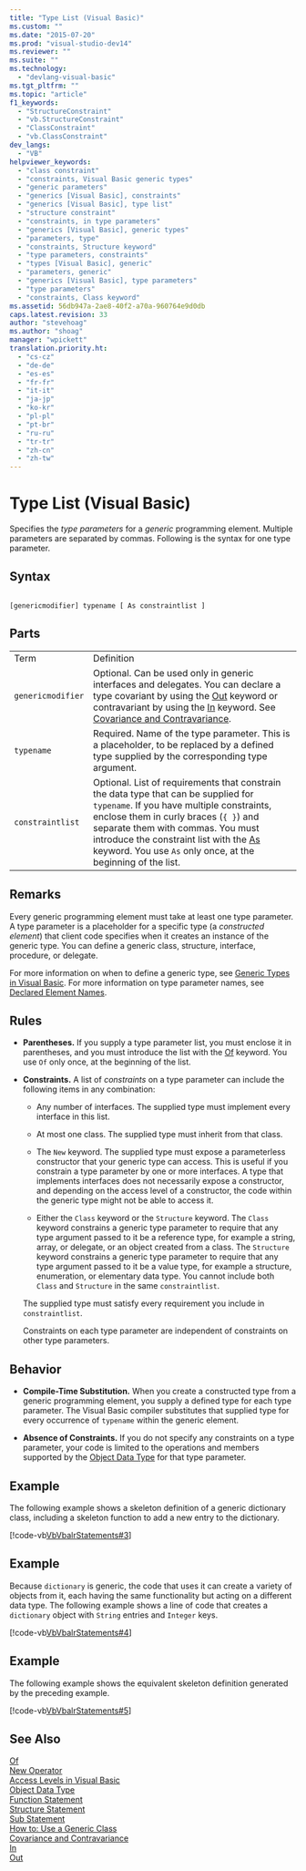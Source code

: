 ```yaml
---
title: "Type List (Visual Basic)"
ms.custom: ""
ms.date: "2015-07-20"
ms.prod: "visual-studio-dev14"
ms.reviewer: ""
ms.suite: ""
ms.technology: 
  - "devlang-visual-basic"
ms.tgt_pltfrm: ""
ms.topic: "article"
f1_keywords: 
  - "StructureConstraint"
  - "vb.StructureConstraint"
  - "ClassConstraint"
  - "vb.ClassConstraint"
dev_langs: 
  - "VB"
helpviewer_keywords: 
  - "class constraint"
  - "constraints, Visual Basic generic types"
  - "generic parameters"
  - "generics [Visual Basic], constraints"
  - "generics [Visual Basic], type list"
  - "structure constraint"
  - "constraints, in type parameters"
  - "generics [Visual Basic], generic types"
  - "parameters, type"
  - "constraints, Structure keyword"
  - "type parameters, constraints"
  - "types [Visual Basic], generic"
  - "parameters, generic"
  - "generics [Visual Basic], type parameters"
  - "type parameters"
  - "constraints, Class keyword"
ms.assetid: 56db947a-2ae8-40f2-a70a-960764e9d0db
caps.latest.revision: 33
author: "stevehoag"
ms.author: "shoag"
manager: "wpickett"
translation.priority.ht: 
  - "cs-cz"
  - "de-de"
  - "es-es"
  - "fr-fr"
  - "it-it"
  - "ja-jp"
  - "ko-kr"
  - "pl-pl"
  - "pt-br"
  - "ru-ru"
  - "tr-tr"
  - "zh-cn"
  - "zh-tw"
---
```

# Type List (Visual Basic)
Specifies the *type parameters* for a *generic* programming element. Multiple parameters are separated by commas. Following is the syntax for one type parameter.  
  
## Syntax  
  
```  
  
[genericmodifier] typename [ As constraintlist ]  
```  
  
## Parts  
  
|||  
|-|-|  
|Term|Definition|  
|`genericmodifier`|Optional. Can be used only in generic interfaces and delegates. You can declare a type covariant by using the [Out](../../../visual-basic\language-reference\modifiers/out-generic-modifier.md) keyword or contravariant by using the [In](../../../visual-basic\language-reference\modifiers/in-generic-modifier.md) keyword. See [Covariance and Contravariance](../Topic/Covariance%20and%20Contravariance%20\(C%23%20and%20Visual%20Basic\).md).|  
|`typename`|Required. Name of the type parameter. This is a placeholder, to be replaced by a defined type supplied by the corresponding type argument.|  
|`constraintlist`|Optional. List of requirements that constrain the data type that can be supplied for `typename`. If you have multiple constraints, enclose them in curly braces (`{ }`) and separate them with commas. You must introduce the constraint list with the [As](../../../visual-basic\language-reference\statements/as-clause.md) keyword. You use `As` only once, at the beginning of the list.|  
  
## Remarks  
 Every generic programming element must take at least one type parameter. A type parameter is a placeholder for a specific type (a *constructed element*) that client code specifies when it creates an instance of the generic type. You can define a generic class, structure, interface, procedure, or delegate.  
  
 For more information on when to define a generic type, see [Generic Types in Visual Basic](../../../visual-basic\programming-guide\language-features\data-types/generic-types.md). For more information on type parameter names, see [Declared Element Names](../../../visual-basic\programming-guide\language-features\declared-elements/declared-element-names.md).  
  
## Rules  
  
-   **Parentheses.** If you supply a type parameter list, you must enclose it in parentheses, and you must introduce the list with the [Of](../../../visual-basic\language-reference\statements/of-clause.md) keyword. You use `Of` only once, at the beginning of the list.  
  
-   **Constraints.** A list of *constraints* on a type parameter can include the following items in any combination:  
  
    -   Any number of interfaces. The supplied type must implement every interface in this list.  
  
    -   At most one class. The supplied type must inherit from that class.  
  
    -   The `New` keyword. The supplied type must expose a parameterless constructor that your generic type can access. This is useful if you constrain a type parameter by one or more interfaces. A type that implements interfaces does not necessarily expose a constructor, and depending on the access level of a constructor, the code within the generic type might not be able to access it.  
  
    -   Either the `Class` keyword or the `Structure` keyword. The `Class` keyword constrains a generic type parameter to require that any type argument passed to it be a reference type, for example a string, array, or delegate, or an object created from a class. The `Structure` keyword constrains a generic type parameter to require that any type argument passed to it be a value type, for example a structure, enumeration, or elementary data type. You cannot include both `Class` and `Structure` in the same `constraintlist`.  
  
     The supplied type must satisfy every requirement you include in `constraintlist`.  
  
     Constraints on each type parameter are independent of constraints on other type parameters.  
  
## Behavior  
  
-   **Compile-Time Substitution.** When you create a constructed type from a generic programming element, you supply a defined type for each type parameter. The Visual Basic compiler substitutes that supplied type for every occurrence of `typename` within the generic element.  
  
-   **Absence of Constraints.** If you do not specify any constraints on a type parameter, your code is limited to the operations and members supported by the [Object Data Type](../../../visual-basic\language-reference\data-types/object-data-type.md) for that type parameter.  
  
## Example  
 The following example shows a skeleton definition of a generic dictionary class, including a skeleton function to add a new entry to the dictionary.  
  
 [!code-vb[VbVbalrStatements#3](../../../visual-basic\language-reference\error-messages/codesnippet/VisualBasic/type-list_1.vb)]  
  
## Example  
 Because `dictionary` is generic, the code that uses it can create a variety of objects from it, each having the same functionality but acting on a different data type. The following example shows a line of code that creates a `dictionary` object with `String` entries and `Integer` keys.  
  
 [!code-vb[VbVbalrStatements#4](../../../visual-basic\language-reference\error-messages/codesnippet/VisualBasic/type-list_2.vb)]  
  
## Example  
 The following example shows the equivalent skeleton definition generated by the preceding example.  
  
 [!code-vb[VbVbalrStatements#5](../../../visual-basic\language-reference\error-messages/codesnippet/VisualBasic/type-list_3.vb)]  
  
## See Also  
 [Of](../../../visual-basic\language-reference\statements/of-clause.md)   
 [New Operator](../../../visual-basic\language-reference\operators/new-operator.md)   
 [Access Levels in Visual Basic](../../../visual-basic\programming-guide\language-features\declared-elements/access-levels.md)   
 [Object Data Type](../../../visual-basic\language-reference\data-types/object-data-type.md)   
 [Function Statement](../../../visual-basic\language-reference\statements/function-statement.md)   
 [Structure Statement](../../../visual-basic\language-reference\statements/structure-statement.md)   
 [Sub Statement](../../../visual-basic\language-reference\statements/sub-statement.md)   
 [How to: Use a Generic Class](../../../visual-basic\programming-guide\language-features\data-types/how-to-use-a-generic-class.md)   
 [Covariance and Contravariance](../Topic/Covariance%20and%20Contravariance%20\(C%23%20and%20Visual%20Basic\).md)   
 [In](../../../visual-basic\language-reference\modifiers/in-generic-modifier.md)   
 [Out](../../../visual-basic\language-reference\modifiers/out-generic-modifier.md)